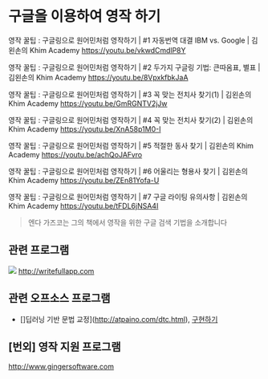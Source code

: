 # 구글을 이용하여 영작 하기

영작 꿀팁 : 구글링으로 원어민처럼 영작하기 | #1 자동번역 대결 IBM vs. Google | 김왼손의 Khim Academy
https://youtu.be/vkwdCmdlP8Y

영작 꿀팁 : 구글링으로 원어민처럼 영작하기 | #2 두가지 구글링 기법: 큰따옴표, 별표 | 김왼손의 Khim Academy
https://youtu.be/8VpxkfbkJaA

영작 꿀팁 : 구글링으로 원어민처럼 영작하기 | #3 꼭 맞는 전치사 찾기(1) | 김왼손의 Khim Academy
https://youtu.be/GmRGNTV2jJw

영작 꿀팁 : 구글링으로 원어민처럼 영작하기 | #4 꼭 맞는 전치사 찾기(2) | 김왼손의 Khim Academy
https://youtu.be/XnA58p1M0-I

영작 꿀팁 : 구글링으로 원어민처럼 영작하기 | #5 적절한 동사 찾기 | 김왼손의 Khim Academy
https://youtu.be/achQoJAFvro

영작 꿀팁 : 구글링으로 원어민처럼 영작하기 | #6 어울리는 형용사 찾기 | 김왼손의 Khim Academy
https://youtu.be/ZEn81Yofa-U

영작 꿀팁 : 구글링으로 원어민처럼 영작하기 | #7 구글 라이팅 유의사항 | 김왼손의 Khim Academy
https://youtu.be/tFDL6jNSA4I



> 엔다 가즈코는 그의 책에서 영작을 위한 구글 검색 기법을 소개합니다

## 관련 프로그램
![](https://d2s7dd7wqof03j.cloudfront.net/icon512.png)
http://writefullapp.com

## 관련 오프소스 프로그램
* []딥러닝 기반 문법 교정](http://atpaino.com/dtc.html), [구현하기](https://www.analyticsvidhya.com/blog/2017/02/6-deep-learning-applications-beginner-python/)

## [번외] 영작 지원 프로그램
http://www.gingersoftware.com
